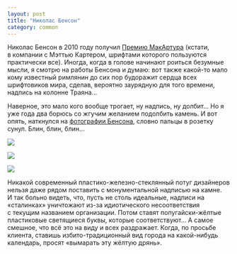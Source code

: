 ```yaml
---
layout: post
title: "Николас Бенсон"
category: common
---
```

Николас Бенсон в&#160;2010&#160;году получил [Премию МакАртура](https://www.macfound.org/site/c.lkLXJ8MQKrH/b.6241241/k.87D1/Nicholas_Benson.htm) (кстати, в&#160;компании с&#160;Мэттью Картером, шрифтами которого пользуются практически все). Иногда, когда в&#160;голове начинают роиться безумные мысли, я смотрю на работы Бенсона и&#160;думаю: вот также какой-то мало кому известный римлянин до сих пор будоражит сердца всех шрифтовиков мира, сделав, вероятно заурядную для того времени, надпись на колонне Траяна...

Наверное, это мало кого вообще трогает, ну надпись, ну долбит... Но я уже года два борюсь со жгучим желанием подолбить камень. И&#160;вот опять, наткнулся на [фотографии Бенсона](https://www.johnstevensshop.com/), словно пальцы в&#160;розетку сунул. Блин, блин, блин...

![](https://pics.livejournal.com/quillcraft/pic/001hr4rp)

![](https://pics.livejournal.com/quillcraft/pic/001hsy2y)

![](https://pics.livejournal.com/quillcraft/pic/001hth0z)

Никакой современный пластико-железно-стеклянный потуг дизайнеров нельзя даже рядом поставить с&#160;монументальной надписью на камне. И&#160;так больно видеть, что, пусть не столь идеальные, надписи на «сталинках» уничтожают из-за идиотического несоответствия с&#160;текущим названием организации. Потом ставят попугайски-жёлтые пластиковые светящиеся буквы, которые соответствуют... А&#160;самое смешное, что всё это на виду и&#160;всех раздражает. Когда, по просьбе клиента, ставишь избито-традиционный вид города на какой-нибудь календарь, просят «вымарать эту жёлтую дрянь».
